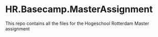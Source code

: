 # HR.Basecamp.MasterAssignment
This repo contains all the files for the Hogeschool Rotterdam Master assignment
